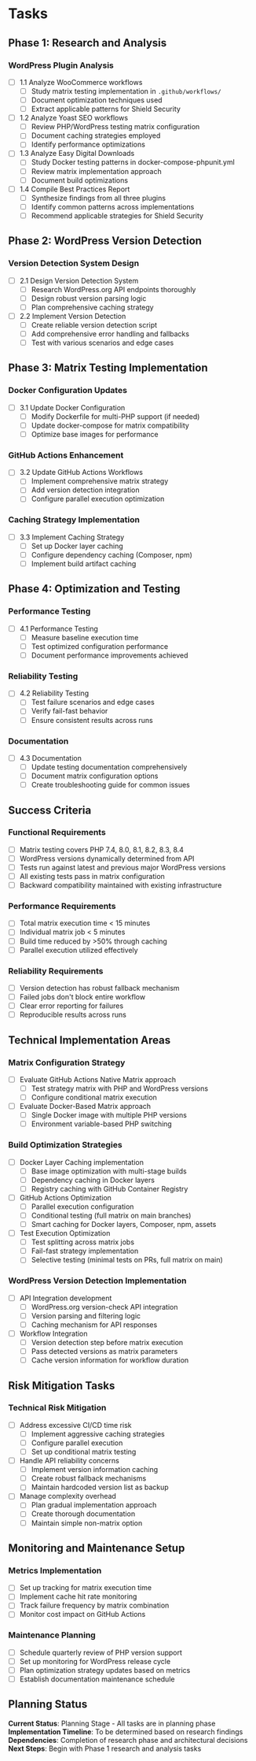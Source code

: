 # Tasks

## Phase 1: Research and Analysis

### WordPress Plugin Analysis
- [ ] 1.1 Analyze WooCommerce workflows
  - [ ] Study matrix testing implementation in `.github/workflows/`
  - [ ] Document optimization techniques used
  - [ ] Extract applicable patterns for Shield Security

- [ ] 1.2 Analyze Yoast SEO workflows
  - [ ] Review PHP/WordPress testing matrix configuration
  - [ ] Document caching strategies employed
  - [ ] Identify performance optimizations

- [ ] 1.3 Analyze Easy Digital Downloads
  - [ ] Study Docker testing patterns in docker-compose-phpunit.yml
  - [ ] Review matrix implementation approach
  - [ ] Document build optimizations

- [ ] 1.4 Compile Best Practices Report
  - [ ] Synthesize findings from all three plugins
  - [ ] Identify common patterns across implementations
  - [ ] Recommend applicable strategies for Shield Security

## Phase 2: WordPress Version Detection

### Version Detection System Design
- [ ] 2.1 Design Version Detection System
  - [ ] Research WordPress.org API endpoints thoroughly
  - [ ] Design robust version parsing logic
  - [ ] Plan comprehensive caching strategy

- [ ] 2.2 Implement Version Detection
  - [ ] Create reliable version detection script
  - [ ] Add comprehensive error handling and fallbacks
  - [ ] Test with various scenarios and edge cases

## Phase 3: Matrix Testing Implementation

### Docker Configuration Updates
- [ ] 3.1 Update Docker Configuration
  - [ ] Modify Dockerfile for multi-PHP support (if needed)
  - [ ] Update docker-compose for matrix compatibility
  - [ ] Optimize base images for performance

### GitHub Actions Enhancement
- [ ] 3.2 Update GitHub Actions Workflows
  - [ ] Implement comprehensive matrix strategy
  - [ ] Add version detection integration
  - [ ] Configure parallel execution optimization

### Caching Strategy Implementation
- [ ] 3.3 Implement Caching Strategy
  - [ ] Set up Docker layer caching
  - [ ] Configure dependency caching (Composer, npm)
  - [ ] Implement build artifact caching

## Phase 4: Optimization and Testing

### Performance Testing
- [ ] 4.1 Performance Testing
  - [ ] Measure baseline execution time
  - [ ] Test optimized configuration performance
  - [ ] Document performance improvements achieved

### Reliability Testing
- [ ] 4.2 Reliability Testing
  - [ ] Test failure scenarios and edge cases
  - [ ] Verify fail-fast behavior
  - [ ] Ensure consistent results across runs

### Documentation
- [ ] 4.3 Documentation
  - [ ] Update testing documentation comprehensively
  - [ ] Document matrix configuration options
  - [ ] Create troubleshooting guide for common issues

## Success Criteria

### Functional Requirements
- [ ] Matrix testing covers PHP 7.4, 8.0, 8.1, 8.2, 8.3, 8.4
- [ ] WordPress versions dynamically determined from API
- [ ] Tests run against latest and previous major WordPress versions
- [ ] All existing tests pass in matrix configuration
- [ ] Backward compatibility maintained with existing infrastructure

### Performance Requirements
- [ ] Total matrix execution time < 15 minutes
- [ ] Individual matrix job < 5 minutes
- [ ] Build time reduced by >50% through caching
- [ ] Parallel execution utilized effectively

### Reliability Requirements
- [ ] Version detection has robust fallback mechanism
- [ ] Failed jobs don't block entire workflow
- [ ] Clear error reporting for failures
- [ ] Reproducible results across runs

## Technical Implementation Areas

### Matrix Configuration Strategy
- [ ] Evaluate GitHub Actions Native Matrix approach
  - [ ] Test strategy matrix with PHP and WordPress versions
  - [ ] Configure conditional matrix execution

- [ ] Evaluate Docker-Based Matrix approach
  - [ ] Single Docker image with multiple PHP versions
  - [ ] Environment variable-based PHP switching

### Build Optimization Strategies
- [ ] Docker Layer Caching implementation
  - [ ] Base image optimization with multi-stage builds
  - [ ] Dependency caching in Docker layers
  - [ ] Registry caching with GitHub Container Registry

- [ ] GitHub Actions Optimization
  - [ ] Parallel execution configuration
  - [ ] Conditional testing (full matrix on main branches)
  - [ ] Smart caching for Docker layers, Composer, npm, assets

- [ ] Test Execution Optimization
  - [ ] Test splitting across matrix jobs
  - [ ] Fail-fast strategy implementation
  - [ ] Selective testing (minimal tests on PRs, full matrix on main)

### WordPress Version Detection Implementation
- [ ] API Integration development
  - [ ] WordPress.org version-check API integration
  - [ ] Version parsing and filtering logic
  - [ ] Caching mechanism for API responses

- [ ] Workflow Integration
  - [ ] Version detection step before matrix execution
  - [ ] Pass detected versions as matrix parameters
  - [ ] Cache version information for workflow duration

## Risk Mitigation Tasks

### Technical Risk Mitigation
- [ ] Address excessive CI/CD time risk
  - [ ] Implement aggressive caching strategies
  - [ ] Configure parallel execution
  - [ ] Set up conditional matrix testing

- [ ] Handle API reliability concerns
  - [ ] Implement version information caching
  - [ ] Create robust fallback mechanisms
  - [ ] Maintain hardcoded version list as backup

- [ ] Manage complexity overhead
  - [ ] Plan gradual implementation approach
  - [ ] Create thorough documentation
  - [ ] Maintain simple non-matrix option

## Monitoring and Maintenance Setup

### Metrics Implementation
- [ ] Set up tracking for matrix execution time
- [ ] Implement cache hit rate monitoring
- [ ] Track failure frequency by matrix combination
- [ ] Monitor cost impact on GitHub Actions

### Maintenance Planning
- [ ] Schedule quarterly review of PHP version support
- [ ] Set up monitoring for WordPress release cycle
- [ ] Plan optimization strategy updates based on metrics
- [ ] Establish documentation maintenance schedule

## Planning Status

**Current Status**: Planning Stage - All tasks are in planning phase
**Implementation Timeline**: To be determined based on research findings
**Dependencies**: Completion of research phase and architectural decisions
**Next Steps**: Begin with Phase 1 research and analysis tasks